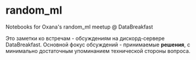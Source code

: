 # random_ml
Notebooks for Oxana's random_ml meetup @ DataBreakfast

Это заметки ко встречам - обсуждениям на дискорд-сервере DataBreakfast. Основной фокус обсуждений - принимаемые **решения**, с минимально достаточным упоминанием технической стороны вопроса.
